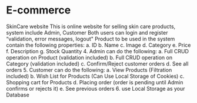 # E-commerce
SkinCare website
This is online website for selling skin care products, system include Admin, Customer Both users can login and register “validation, error messages, logout"
Product to be used in the system contain the following properties:
a. ID
b. Name
c. Image
d. Category
e. Price
f. Description
g. Stock Quantity
4. Admin can do the following:
a. Full CRUD operation on Product (validation included)
b. Full CRUD operation on Category (validation included)
c. Confirm/Reject customer orders
d. See all orders
5. Customer can do the following:
a. View Products (Filtration included)
b. Wish List for Products (Can Use Local Storage of Cookies)
c. Shopping cart for Products
d. Placing order (order is pending until Admin confirms or rejects it)
e. See previous orders
6.  use Local Storage as your Database
